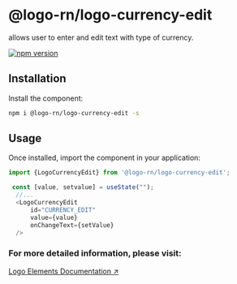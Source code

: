 # @logo-rn/logo-currency-edit

<LogoCurrencyEdit/> allows user to enter and edit text with type of currency.

[![npm version](https://badgen.net/npm/v/@logo-rn/logo-currency-edit)](https://www.npmjs.com/package/@logo-rn/logo-currency-edit)

## Installation

Install the component:

```sh
npm i @logo-rn/logo-currency-edit -s
```

## Usage

Once installed, import the component in your application:

```js
import {LogoCurrencyEdit} from '@logo-rn/logo-currency-edit';
```

```js
 const [value, setvalue] = useState("");
  //...
  <LogoCurrencyEdit
      id="CURRENCY_EDIT"
      value={value}
      onChangeText={setValue}
  />
```

### For more detailed information, please visit:
[Logo Elements Documentation ↗](http://elements.logo.com.tr)
